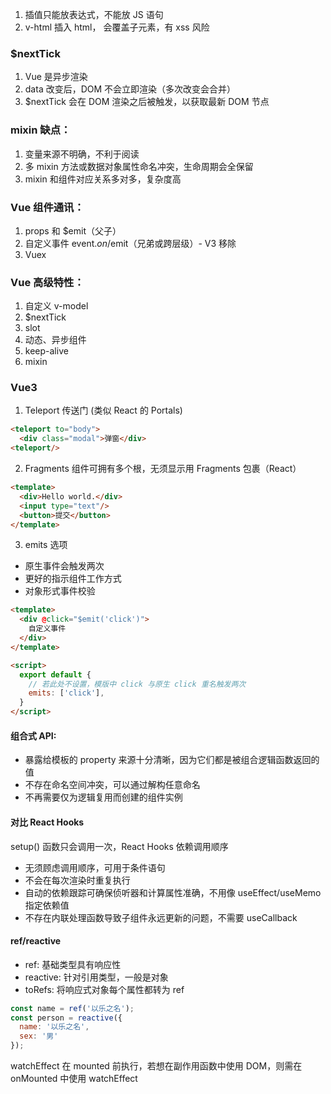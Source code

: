 1. 插值只能放表达式，不能放 JS 语句
2. v-html 插入 html， 会覆盖子元素，有 xss 风险

### $nextTick
1. Vue 是异步渲染
2. data 改变后，DOM 不会立即渲染（多次改变会合并）
3. $nextTick 会在 DOM 渲染之后被触发，以获取最新 DOM 节点

### mixin 缺点：
1. 变量来源不明确，不利于阅读
2. 多 mixin 方法或数据对象属性命名冲突，生命周期会全保留
3. mixin 和组件对应关系多对多，复杂度高

### Vue 组件通讯：
1. props 和 $emit（父子）
2. 自定义事件 event.$on/$emit（兄弟或跨层级）- V3 移除
3. Vuex

### Vue 高级特性：
1. 自定义 v-model
2. $nextTick
3. slot
4. 动态、异步组件
5. keep-alive
6. mixin

### Vue3 
1. Teleport 传送门 (类似 React 的 Portals)
```html
<teleport to="body">
  <div class="modal">弹窗</div>
<teleport/>
```
2. Fragments 组件可拥有多个根，无须显示用 Fragments 包裹（React）
```html
<template>
  <div>Hello world.</div>
  <input type="text"/>
  <button>提交</button>
</template>
```
3. emits 选项
  * 原生事件会触发两次
  * 更好的指示组件工作方式
  * 对象形式事件校验
```html
<template>
  <div @click="$emit('click')">
    自定义事件
  </div>
</template>

<script>
  export default {
    // 若此处不设置，模版中 click 与原生 click 重名触发两次
    emits: ['click'],
  }
</script>
```

#### 组合式 API:
* 暴露给模板的 property 来源十分清晰，因为它们都是被组合逻辑函数返回的值
* 不存在命名空间冲突，可以通过解构任意命名
* 不再需要仅为逻辑复用而创建的组件实例

#### 对比 React Hooks
setup() 函数只会调用一次，React Hooks 依赖调用顺序
* 无须顾虑调用顺序，可用于条件语句
* 不会在每次渲染时重复执行 
* 自动的依赖跟踪可确保侦听器和计算属性准确，不用像 useEffect/useMemo 指定依赖值
* 不存在内联处理函数导致子组件永远更新的问题，不需要 useCallback

#### ref/reactive
* ref: 基础类型具有响应性
* reactive: 针对引用类型，一般是对象
* toRefs: 将响应式对象每个属性都转为 ref

```js
const name = ref('以乐之名');
const person = reactive({
  name: '以乐之名',
  sex: '男'
});
```

watchEffect 在 mounted 前执行，若想在副作用函数中使用 DOM，则需在 onMounted 中使用 watchEffect